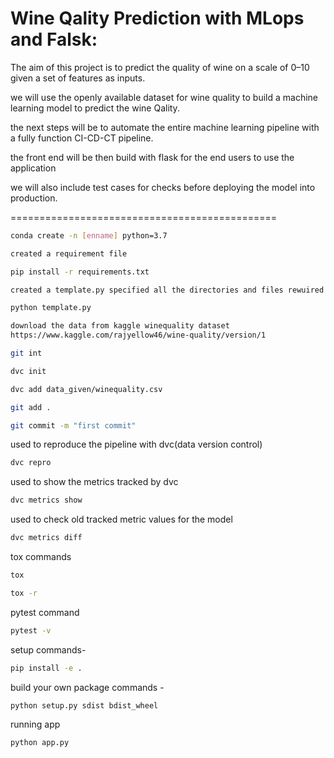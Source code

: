 Wine Qality Prediction with MLops and Falsk:
=============================================

The aim of this project is to predict the quality of wine on a scale of 0–10 given a set of features as inputs. 

we will use the openly available dataset for wine quality  to build a machine learning model to predict the wine Qality.

the next steps will be to automate the entire machine learning pipeline with a fully function CI-CD-CT pipeline.

the front end will be then build with flask for the end users to use the application

we will also include test cases for checks before deploying the model into production.

==============================================


```bash
conda create -n [enname] python=3.7
```
```bash
created a requirement file 
```
```bash
pip install -r requirements.txt
```
```bash
created a template.py specified all the directories and files rewuired for the project.

python template.py
```
```bash
download the data from kaggle winequality dataset
https://www.kaggle.com/rajyellow46/wine-quality/version/1
```
```bash
git int
```
```bash
dvc init
```
```bash
dvc add data_given/winequality.csv
```

```bash
git add .
```

```bash
git commit -m "first commit"
```
used to reproduce the pipeline with dvc(data version control)

```bash
dvc repro
```
used to show the metrics tracked by dvc
```bash
dvc metrics show
```
used to check old tracked metric values for the model

```bash
dvc metrics diff
```
tox commands

```bash
tox
```
```bash
tox -r
```

pytest command

```bash
pytest -v
```

setup commands-

```bash
pip install -e .
```
build your own package commands -

```bash
python setup.py sdist bdist_wheel
```
running app
```bash
python app.py
```
